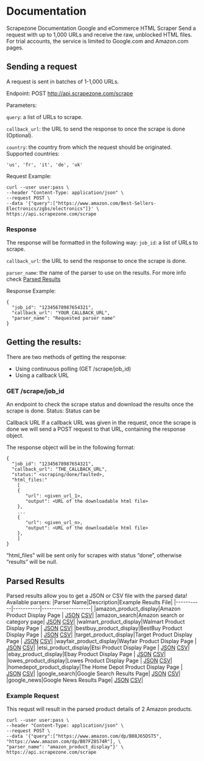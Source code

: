 # Documentation
Scrapezone Documentation
Google and eCommerce HTML Scraper
Send a request with up to 1,000 URLs and receive the raw, unblocked HTML files.
For trial accounts, the service is limited to Google.com and Amazon.com pages.

## Sending a request
A request is sent in batches of 1-1,000 URLs.

Endpoint: POST http://api.scrapezone.com/scrape

Parameters:

`query`: a list of URLs to scrape.

`callback_url`: the URL to send the response to once the scrape is done (Optional).

`country`: the country from which the request should be originated. Supported countries:

`'us', 'fr', 'it', 'de', 'uk'`

Request Example:

```
curl --user user:pass \
--header "Content-Type: application/json" \
--request POST \
--data '{"query":["https://www.amazon.com/Best-Sellers-Electronics/zgbs/electronics"]}' \
https://api.scrapezone.com/scrape
```

### Response
The response will be formatted in the following way:
`job_id`:  a list of URLs to scrape.

`callback_url`: the URL to send the response to once the scrape is done.

`parser_name`: the name of the parser to use on the results. For more info check [Parsed Results](https://github.com/Scrapezone/examples/blob/master/README.md#parsed-results)

Response Example:

```
{
  "job_id": "12345678987654321",
  "callback_url": "YOUR_CALLBACK_URL",
  "parser_name": "Requested parser name"
}
```
## Getting the results:
There are two methods of getting the response:
* Using continuous polling (GET /scrape/job_id)
* Using a callback URL

### GET /scrape/job_id
An endpoint to check the scrape status and download the results once the scrape is done.
Status:
Status can be 

Callback URL 
If a callback URL was given in the request, once the scrape is done we will send a POST request to that URL, containing the response object. 

The response object will be in the following format:

```
{
  "job_id": "12345678987654321",
  "callback_url": "THE_CALLBACK_URL",
  "status:" <scraping/done/faulted>,
  "html_files:"
    [
    {
       "url": <given_url_1>,
       "output": <URL of the downloadable html file>
    },
    ...
    {
       "url": <given_url_n>,
       "output": <URL of the downloadable html file>
    },
    ]
}
```

“html_files” will be sent only for scrapes with status “done”, otherwise “results” will be null.

## Parsed Results
Parsed results allow you to get a JSON or CSV file with the parsed data!
Available parsers:
|Parser Name|Description|Example Results File|
|-----------|-----------|--------------------|
|amazon_product_display|Amazon Product Display Page  | [JSON](https://file)    [CSV](https://test)|
|amazon_search|Amazon search or category page| [JSON](https://file)    [CSV](https://test)|
|walmart_product_display|Walmart Product Display Page | [JSON](https://file)    [CSV](https://test)|
|bestbuy_product_display|BestBuy Product Display Page | [JSON](https://file)    [CSV](https://test)|
|target_product_display|Target Product Display Page  | [JSON](https://file)    [CSV](https://test)|
|wayfair_product_display|Wayfair Product Display Page  | [JSON](https://file)    [CSV](https://test)|
|etsi_product_display|Etsi Product Display Page  | [JSON](https://file)    [CSV](https://test)|
|ebay_product_display|Ebay Product Display Page  | [JSON](https://file)    [CSV](https://test)|
|lowes_product_display|Lowes Product Display Page | [JSON](https://file)    [CSV](https://test)|
|homedepot_product_display|The Home Depot Product Display Page  | [JSON](https://file)    [CSV](https://test)|
|google_search|Google Search Results Page| [JSON](https://file)    [CSV](https://test)|
|google_news|Google News Results Page| [JSON](https://file)    [CSV](https://test)|

### Example Request
This requst will result in the parsed product details of 2 Amazon products.
```
curl --user user:pass \
--header "Content-Type: application/json" \
--request POST \
--data '{"query":["https://www.amazon.com/dp/B08J65DST5", "https://www.amazon.com/dp/B07FZ8S74R"], \
"parser_name": "amazon_product_display"}' \
https://api.scrapezone.com/scrape
```
